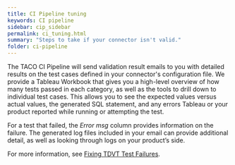 ```yaml
---
title: CI Pipeline tuning
keywords: CI pipeline
sidebar: cip_sidebar
permalink: ci_tuning.html
summary: "Steps to take if your connector isn't valid."
folder: ci-pipeline
---
```


The TACO CI Pipeline will send validation result emails to you with detailed results on the test cases defined in your connector's configuration file. We provide a Tableau Workbook that gives you a high-level overview of how many tests passed in each category, as well as the tools to drill down to individual test cases. This allows you to see the expected values versus actual values, the generated SQL statement, and any errors Tableau or your product reported while running or attempting the test.

For a test that failed, the *Error msg* column provides information on the failure. The generated log files included in your email can provide additional detail, as well as looking through logs on your product’s side.

For more information, see [Fixing TDVT Test Failures](tdvt-test-case.html).
